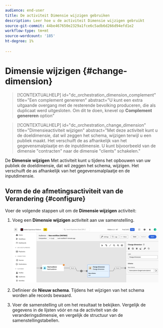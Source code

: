 ```yaml
---
audience: end-user
title: De activiteit Dimensie wijzigen gebruiken
description: Leer hoe u de activiteit Dimensie wijzigen gebruikt
source-git-commit: 44be467650e2329a1fce6c5adb6d266d94efd1e2
workflow-type: tm+mt
source-wordcount: '185'
ht-degree: 1%

---
```



# Dimensie wijzigen {#change-dimension}

>[!CONTEXTUALHELP]
>id="dc_orchestration_dimension_complement"
>title="Een complement genereren"
>abstract="U kunt een extra uitgaande overgang met de resterende bevolking produceren, die als duplicaat werd uitgesloten. Om dit te doen, knevel op **Complement genereren** option"

>[!CONTEXTUALHELP]
>id="dc_orchestration_change_dimension"
>title="Dimensieactiviteit wijzigen"
>abstract="Met deze activiteit kunt u de doeldimensie, dat wil zeggen het schema, wijzigen terwijl u een publiek maakt. Het verschuift de as afhankelijk van het gegevensmalplaatje en de inputdimensie. U kunt bijvoorbeeld van de dimensie &quot;contracten&quot; naar de dimensie &quot;clients&quot; schakelen."

De **Dimensie wijzigen** Met activiteit kunt u tijdens het opbouwen van uw publiek de doeldimensie, dat wil zeggen het schema, wijzigen. Het verschuift de as afhankelijk van het gegevensmalplaatje en de inputdimensie. <!--[Learn more on targeting dimensions](../../audience/about-recipients.md#targeting-dimensions)-->

## Vorm de de afmetingsactiviteit van de Verandering {#configure}

Voer de volgende stappen uit om de **Dimensie wijzigen** activiteit:

1. Voeg een **Dimensie wijzigen** activiteit aan uw samenstelling.

   ![](../assets/change-dimension.png)

1. Definieer de **Nieuw schema**. Tijdens het wijzigen van het schema worden alle records bewaard.

1. Voer de samenstelling uit om het resultaat te bekijken. Vergelijk de gegevens in de lijsten vóór en na de activiteit van de veranderingsdimensie, en vergelijk de structuur van de samenstellingstabellen.

<!--
## Example {#example}

In this example, we want to send an SMS delivery to all the profiles who have made a purchase. To do this, we first use a **[!UICONTROL Build audience]** activity linked to a custom "Purchase" targeting dimension to target all purchases that occurred.

We then use a **[!UICONTROL Change dimension]** activity to switch the workflow targeting dimension to "Recipients". This allows us to be able to target the recipients who match the query.
-->



<!-- on parle de dimension, mais dans UI "schema", va rester comme ça ?-->